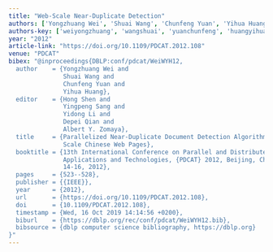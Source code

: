 ```yaml
---
title: "Web-Scale Near-Duplicate Detection"
authors: ['Yongzhuang Wei', 'Shuai Wang', 'Chunfeng Yuan', 'Yihua Huang']
authors-key: ['weiyongzhuang', 'wangshuai', 'yuanchunfeng', 'huangyihua']
year: "2012"
article-link: "https://doi.org/10.1109/PDCAT.2012.108"
venue: "PDCAT"
bibex: "@inproceedings{DBLP:conf/pdcat/WeiWYH12,
  author    = {Yongzhuang Wei and
               Shuai Wang and
               Chunfeng Yuan and
               Yihua Huang},
  editor    = {Hong Shen and
               Yingpeng Sang and
               Yidong Li and
               Depei Qian and
               Albert Y. Zomaya},
  title     = {Parallelized Near-Duplicate Document Detection Algorithm for Large
               Scale Chinese Web Pages},
  booktitle = {13th International Conference on Parallel and Distributed Computing,
               Applications and Technologies, {PDCAT} 2012, Beijing, China, December
               14-16, 2012},
  pages     = {523--528},
  publisher = {{IEEE}},
  year      = {2012},
  url       = {https://doi.org/10.1109/PDCAT.2012.108},
  doi       = {10.1109/PDCAT.2012.108},
  timestamp = {Wed, 16 Oct 2019 14:14:56 +0200},
  biburl    = {https://dblp.org/rec/conf/pdcat/WeiWYH12.bib},
  bibsource = {dblp computer science bibliography, https://dblp.org}
}"
---
```

